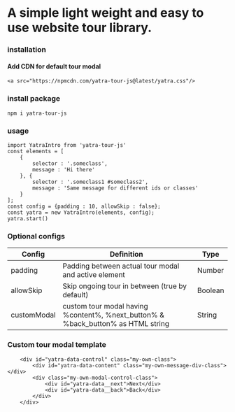 # A simple light weight and easy to use website tour library.</a>

### installation

#### Add CDN for default tour modal
```
<a src="https://npmcdn.com/yatra-tour-js@latest/yatra.css"/>
```
### install package
```
npm i yatra-tour-js
```

### usage
```
import YatraIntro from 'yatra-tour-js'
const elements = [
    {
        selector : '.someclass',
        message : 'Hi there'
    }, {
        selector : '.someclass1 #someclass2',
        message : 'Same message for different ids or classes'
    }
];
const config = {padding : 10, allowSkip : false};
const yatra = new YatraIntro(elements, config);
yatra.start()
```

### Optional configs

Config | Definition | Type
--- | --- | ---
padding | Padding between actual tour modal and active element | Number
allowSkip | Skip ongoing tour in between (true by default) |  Boolean
customModal | custom tour modal having %content%, %next_button% & %back_button% as HTML string | String


### Custom tour modal template
```
    <div id="yatra-data-control" class="my-own-class">
        <div id="yatra-data-content" class="my-own-message-div-class"></div>
        <div class="my-own-modal-control-class">
            <div id="yatra-data__next">Next</div>
            <div id="yatra-data__back">Back</div>
        </div>
    </div>
```
